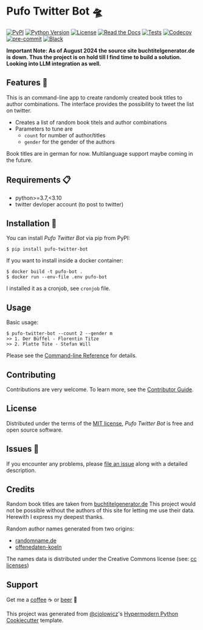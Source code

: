 # Pufo Twitter Bot 🛸

[![PyPI](https://img.shields.io/pypi/v/pufo-twitter-bot.svg)](https://pypi.org/project/pufo-twitter-bot/)
[![Python Version](https://img.shields.io/pypi/pyversions/pufo-twitter-bot)](https://pypi.org/project/pufo-twitter-bot)
[![License](https://img.shields.io/pypi/l/pufo-twitter-bot)](https://opensource.org/licenses/MIT)
[![Read the Docs](https://img.shields.io/readthedocs/pufo-twitter-bot/latest.svg?label=Read%20the%20Docs)](https://pufo-twitter-bot.readthedocs.io/)
[![Tests](https://github.com/mjt91/pufo-twitter-bot/workflows/Tests/badge.svg)](https://github.com/mjt91/pufo-twitter-bot/actions?workflow=Tests)
[![Codecov](https://codecov.io/gh/mjt91/pufo-twitter-bot/branch/main/graph/badge.svg)](https://codecov.io/gh/mjt91/pufo-twitter-bot)
[![pre-commit](https://img.shields.io/badge/pre--commit-enabled-brightgreen?logo=pre-commit&logoColor=white)](https://github.com/pre-commit/pre-commit)
[![Black](https://img.shields.io/badge/code%20style-black-000000.svg)](https://github.com/psf/black)

**Important Note: As of August 2024 the source site buchtitelgenerator.de is down. Thus the project is on hold till I find time to build a solution. Looking into LLM integration as well.**

## Features 🚀

This is an command-line app to create randomly created book titles to author combinations.
The interface provides the possibility to tweet the list on twitter.

- Creates a list of random book titels and author combinations
- Parameters to tune are
  - `count` for number of author/titles
  - `gender` for the gender of the authors

Book titles are in german for now. Multilanguage support maybe coming in the future.

## Requirements 📋

- python>=3.7,<3.10
- twitter devloper account (to post to twitter)

## Installation 🔨

You can install _Pufo Twitter Bot_ via pip from PyPI:

```console
$ pip install pufo-twitter-bot
```

If you want to install inside a docker container:

```console
$ docker build -t pufo-bot .
$ docker run --env-file .env pufo-bot
```

I installed it as a cronjob, see `cronjob` file.

## Usage

Basic usage:

```console
$ pufo-twitter-bot --count 2 --gender m
>> 1. Der Büffel - Florentin Titze
>> 2. Platte Tüte - Stefan Will
```

Please see the [Command-line Reference](https://pufo-twitter-bot.readthedocs.io/en/latest/usage.html) for details.

## Contributing

Contributions are very welcome.
To learn more, see the [Contributor Guide](CONTRIBUTING.rst).

## License

Distributed under the terms of the [MIT license](https://opensource.org/licenses/MIT),
_Pufo Twitter Bot_ is free and open source software.

## Issues 📌

If you encounter any problems,
please [file an issue](https://github.com/mjt91/pufo-twitter-bot/issues) along with a detailed description.

## Credits

Random book titles are taken from [buchtitelgenerator.de](https://www.buchtitelgenerator.de/)
This project would not be possible without the authors of this site for
letting me use their data. Herewith I express my deepest thanks.

Random author names generated from two origins:

- [randomname.de](https://randomname.de/)
- [offenedaten-koeln](https://offenedaten-koeln.de/)

The names data is distributed under the Creative Commons license (see: [cc licenses](https://github.com/santisoler/cc-licenses))

## Support

Get me a [coffee](https://www.buymeacoffee.com/mjt91) ☕ or [beer](https://www.buymeacoffee.com/mjt91) 🍺

This project was generated from [@cjolowicz](https://github.com/cjolowicz)'s [Hypermodern Python Cookiecutter](https://github.com/cjolowicz/cookiecutter-hypermodern-python) template.

